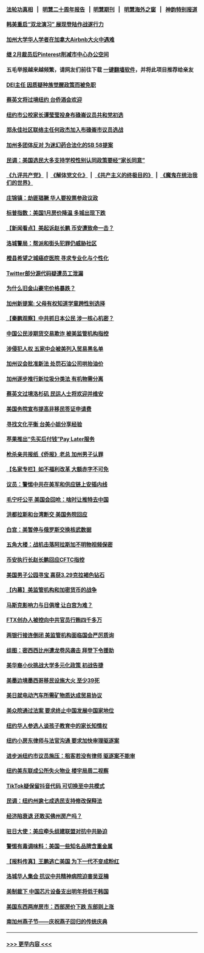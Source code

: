 #### [法轮功真相](https://github.com/gfw-breaker/truth/blob/master/README.md?t=0) &nbsp;&nbsp;|&nbsp;&nbsp; [明慧二十周年报告](https://github.com/gfw-breaker/mh-reports/blob/master/README.md?t=0) &nbsp;&nbsp;|&nbsp;&nbsp;[明慧期刊](https://github.com/gfw-breaker/mh-qikan) &nbsp;&nbsp;|&nbsp;&nbsp; [明慧海外之窗](https://github.com/gfw-breaker/mh-news/blob/master/README.md?t=0) &nbsp;&nbsp;|&nbsp;&nbsp; [神韵特别报道](https://github.com/gfw-breaker/mh-news/blob/master/shenyun.md?t=0)
#### [韩美重启“双龙演习” 展现登陆作战遂行力](../pages/nsc412/n13960651.md?t=03292143) 
#### [加州大学华人学者在加拿大Airbnb大火中遇难](../pages/nsc412/n13960909.md?t=03292143) 
#### [继 2月裁员后Pinterest削减市中心办公空间](../pages/nsc412/n13960857.md?t=03292143) 
#### 五毛举报越来越频繁，请网友们前往下载 [一键翻墙软件](https://github.com/gfw-breaker/ssr-accounts)，并将此项目推荐给亲友
#### [DEI主任 因质疑种族觉醒政策而被免职](../pages/nsc412/n13960849.md?t=03292143) 
#### [蔡英文将过境纽约 台侨酒会欢迎](../pages/nsc412/n13960742.md?t=03292143) 
#### [纽约市公校家长谭莹莹投身布碌崙议员共和党初选](../pages/nsc412/n13960735.md?t=03292143) 
#### [郑永佳社区联络主任何政杰加入布碌崙市议员选战](../pages/nsc412/n13960732.md?t=03292143) 
#### [加州多团体反对 为迷幻药合法化的SB 58提案](../pages/nsc412/n13960824.md?t=03292143) 
#### [民调：美国选民大多支持学校性别认同政策要经“家长同意”](../pages/nsc412/n13960703.md?t=03292143) 
#### [《九评共产党》](https://github.com/begood0513/9ping.md/blob/master/README.md) &nbsp;|&nbsp; [《解体党文化》](../../../../jtdwh.md/blob/master/README.md)  &nbsp;|&nbsp; [《共产主义的终极目的》](../../../../gczydzjmd.md/blob/master/README.md) &nbsp;|&nbsp; [《魔鬼在统治我们的世界》](../../../../mgztzwmdsj.md/blob/master/README.md) 
#### [庄锦镇：劫匪猖獗 华人要投票参政议政](../pages/nsc412/n13960770.md?t=03292143) 
#### [标普指数：美国1月房价降温 多城出现下跌](../pages/nsc412/n13960658.md?t=03292143) 
#### [【新闻看点】美起诉赵长鹏 币安遭致命一击？](../pages/nsc412/n13960549.md?t=03292143) 
#### [洛城警局：帮派和街头犯罪仍威胁社区](../pages/nsc412/n13960754.md?t=03292143) 
#### [橙县希望之城癌症医院 寻求专业化与个性化](../pages/nsc412/n13960676.md?t=03292143) 
#### [Twitter部分源代码疑遭员工泄漏](../pages/nsc412/n13960680.md?t=03292143) 
#### [为什么旧金山豪宅价格暴跌？](../pages/nsc412/n13960677.md?t=03292143) 
#### [加州新提案: 父母有权知道学童跨性别选择](../pages/nsc412/n13960642.md?t=03292143) 
#### [【秦鹏观察】中共抓日本公民 涉一核心机密？](../pages/nsc412/n13960569.md?t=03292143) 
#### [中国公民涉期货交易欺诈 被美监管机构指控](../pages/nsc412/n13960606.md?t=03292143) 
#### [涉侵犯人权 五家中企被美列入贸易黑名单](../pages/nsc412/n13960595.md?t=03292143) 
#### [加州议会批准新法 处罚石油公司哄抬油价](../pages/nsc412/n13960596.md?t=03292143) 
#### [加州逐步推行新垃圾分类法 有机物需分离](../pages/nsc412/n13960590.md?t=03292143) 
#### [蔡英文过境洛杉矶  民运人士将欢迎并维安](../pages/nsc412/n13960552.md?t=03292143) 
#### [美国务院宣布提高非移民签证申请费](../pages/nsc412/n13960527.md?t=03292143) 
#### [寻找文化平衡 台美小姐分享经验](../pages/nsc412/n13960534.md?t=03292143) 
#### [苹果推出“先买后付钱”Pay Later服务](../pages/nsc412/n13960521.md?t=03292143) 
#### [枪杀亲共报纸《侨报》老总 加州男子认罪](../pages/nsc412/n13960520.md?t=03292143) 
#### [【名家专栏】如不福利改革 大额赤字不可免](../pages/nsc412/n13959475.md?t=03292143) 
#### [议员：警惕中共在美军和供应链上安插内线](../pages/nsc412/n13960499.md?t=03292143) 
#### [毛宁吁公平 美国会回呛：啥时让推特去中国](../pages/nsc412/n13960476.md?t=03292143) 
#### [洪都拉斯和台湾断交 美国务院回应](../pages/nsc412/n13960478.md?t=03292143) 
#### [白宫：美暂停与俄罗斯交换核武数据](../pages/nsc412/n13960410.md?t=03292143) 
#### [五角大楼：战机击落阿拉斯加不明物视频保密](../pages/nsc412/n13960452.md?t=03292143) 
#### [币安执行长赵长鹏回应CFTC指控](../pages/nsc412/n13960450.md?t=03292143) 
#### [美国男子公园寻宝 喜获3.29克拉褐色钻石](../pages/nsc412/n13960001.md?t=03292143) 
#### [【内幕】美监管机构和加密货币的战争](../pages/nsc412/n13960431.md?t=03292143) 
#### [马斯克影响力与日俱增 让白宫为难？](../pages/nsc412/n13960388.md?t=03292143) 
#### [FTX创办人被控向中共官员行贿四千多万](../pages/nsc412/n13960411.md?t=03292143) 
#### [两银行接连倒闭 美监管机构面临国会严厉质询](../pages/nsc412/n13960364.md?t=03292143) 
#### [组图：密西西比州遭龙卷风袭击 拜登下令援助](../pages/nsc412/n13960233.md?t=03292143) 
#### [美华裔小伙挑战大学多元化政策 初战告捷](../pages/nsc412/n13960070.md?t=03292143) 
#### [美墨边境墨西哥移民设施大火 至少39死](../pages/nsc412/n13960308.md?t=03292143) 
#### [美日就电动汽车所需矿物质达成贸易协议](../pages/nsc412/n13960216.md?t=03292143) 
#### [美众院通过法案 要求终止中国发展中国家地位](../pages/nsc412/n13960127.md?t=03292143) 
#### [纽约华人参选人谈孩子教育中的家长知情权](../pages/nsc412/n13960068.md?t=03292143) 
#### [纽约小房东律师与法官沟通 要求加快审理驱逐案](../pages/nsc412/n13960046.md?t=03292143) 
#### [进步派纽约市议员施压：租客若没有律师 驱逐案不能审](../pages/nsc412/n13960028.md?t=03292143) 
#### [纽约美东联成公所失火物业 楼宇局周二视察](../pages/nsc412/n13960030.md?t=03292143) 
#### [TikTok疑保留抖音代码 可切换至中共模式](../pages/nsc412/n13960112.md?t=03292143) 
#### [民调：纽约州逾七成选民支持修改保释法](../pages/nsc412/n13960032.md?t=03292143) 
#### [经济陷衰退 还敢买佛州房产吗？](../pages/nsc412/n13960065.md?t=03292143) 
#### [驻日大使：美应牵头组建联盟对抗中共胁迫](../pages/nsc412/n13959857.md?t=03292143) 
#### [警惕有毒调味料：美国一些知名品牌含重金属](../pages/nsc412/n13959928.md?t=03292143) 
#### [【报料传真】王鹏逃亡美国 为下一代不变成粉红](../pages/nsc412/n13956218.md?t=03292143) 
#### [洛城华人集会 抗议中共精神病院迫害吴亚楠](../pages/nsc412/n13959971.md?t=03292143) 
#### [美制裁下 中国芯片设备支出明年将低于韩国](../pages/nsc412/n13959924.md?t=03292143) 
#### [美国东西两岸房市：西部房价下跌 东部则上涨](../pages/nsc412/n13959888.md?t=03292143) 
#### [南加州燕子节——庆祝燕子回归的传统庆典](../pages/nsc412/n13959916.md?t=03292143) 

----
#### [ >>> 更早内容 <<< ](../indexes/nsc412-earlier.md)
